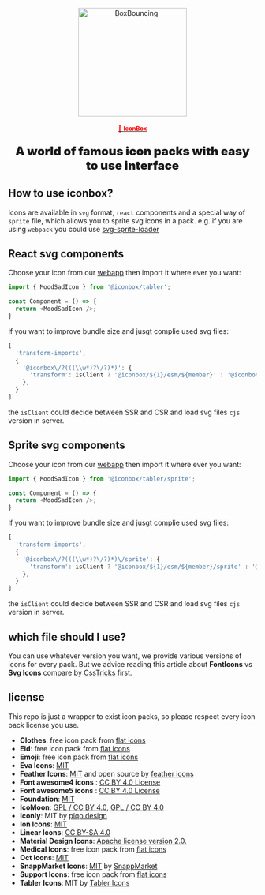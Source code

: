 <a href="https://iconbox.space" target="_blank">
    <p align="center">
        <img src="https://cdn.dribbble.com/users/636156/screenshots/1899530/jumping_squares.gif" width="220" alt="BoxBouncing" />
    </p>
  <h1 align="center" style="color:#ff0000; font-size:12px;">🧙 IconBox</h1>
</a>

<p align="center" style="font-size: 24px; font-weight: 900">
    A world of famous icon packs with easy to use interface
    <br/>
</p>

## How to use iconbox?

Icons are available in `svg` format, `react` components and a special way of `sprite` file, which allows you to sprite svg icons
in a pack. e.g. if you are using `webpack` you could use [svg-sprite-loader](https://github.com/JetBrains/svg-sprite-loader)


## React svg components
Choose your icon from our [webapp](https://iconbox.space) then import it where ever you want: 
```js
import { MoodSadIcon } from '@iconbox/tabler';

const Component = () => {
  return <MoodSadIcon />;
}
```

If you want to improve bundle size and jusgt complie used svg files:
```js
[
  'transform-imports',
  {
    '@iconbox\/?(((\\w*)?\/?)*)': {
      'transform': isClient ? '@iconbox/${1}/esm/${member}' : '@iconbox/${1}/${member}',
    },
  }
]
```
the `isClient` could decide between SSR and CSR and load svg files `cjs` version in server.


## Sprite svg components
Choose your icon from our [webapp](https://iconbox.space) then import it where ever you want: 
```js
import { MoodSadIcon } from '@iconbox/tabler/sprite';

const Component = () => {
  return <MoodSadIcon />;
}
```

If you want to improve bundle size and jusgt complie used svg files:
```js
[
  'transform-imports',
  {
    '@iconbox\/?(((\\w*)?\/?)*)\/sprite': {
      'transform': isClient ? '@iconbox/${1}/esm/${member}/sprite' : '@iconbox/${1}/${member}/sprite',
    },
  }
]
```
the `isClient` could decide between SSR and CSR and load svg files `cjs` version in server.

## which file should I use?
You can use whatever version you want, we provide various versions of icons for every pack. But we advice reading this article about **FontIcons** vs **Svg Icons** compare by [CssTricks](https://css-tricks.com/icon-fonts-vs-svg/) first.

## license 
This repo is just a wrapper to exist icon packs, so please respect every icon pack license you use.

- **Clothes**: free icon pack from [flat icons](https://www.flaticon.com/)
- **Eid**: free icon pack from [flat icons](https://www.flaticon.com/)
- **Emoji**: free icon pack from [flat icons](https://www.flaticon.com/)
- **Eva Icons**: [MIT](https://github.com/akveo/eva-icons#license)
- **Feather Icons**: [MIT](https://github.com/feathericons/feather/blob/master/LICENSE) and open source by [feather icons](https://github.com/feathericons/feather)
- **Font awesome4 icons** : [CC BY 4.0 License](https://github.com/FortAwesome/Font-Awesome#license)
- **Font awesome5 icons** : [CC BY 4.0 License](https://github.com/FortAwesome/Font-Awesome#license)
- **Foundation**: [MIT](https://github.com/zurb/foundation-icons)
- **IcoMoon**: [GPL / CC BY 4.0](https://github.com/Keyamoon/IcoMoon-Free), [GPL / CC BY 4.0](https://icomoon.io/app/#/select/library)
- **Iconly**: MIT by [piqo design](https://dribbble.com/Piqodesign)
- **Ion Icons**: [MIT](https://github.com/ionic-team/ionicons#license)
- **Linear Icons**: [CC BY-SA 4.0](https://linearicons.com/free)
- **Material Design Icons**: [Apache license version 2.0.](https://material.io/resources/icons)
- **Medical Icons**: free icon pack from [flat icons](https://www.flaticon.com/)
- **Oct Icons**: [MIT](https://github.com/primer/octicons#license)
- **SnappMarket Icons**: [MIT](http://snapp.market) by [SnappMarket](https://www.snapp.market/)
- **Support Icons**: free icon pack from [flat icons](https://www.flaticon.com/)
- **Tabler Icons**: MIT by [Tabler Icons](https://www.tablericons.com/)
